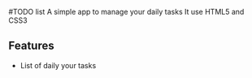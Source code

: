 #TODO list
A simple app to manage your daily tasks
It use HTML5 and CSS3

## Features
* List of daily your tasks